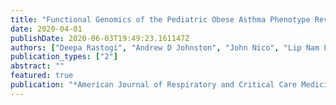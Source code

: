 ```yaml
---
title: "Functional Genomics of the Pediatric Obese Asthma Phenotype Reveal Enrichment of Rho-GTPase Pathways."
date: 2020-04-01
publishDate: 2020-06-03T19:49:23.161147Z
authors: ["Deepa Rastogi", "Andrew D Johnston", "John Nico", "Lip Nam Loh", "Yurydia Jorge", "Masako Suzuki", "Fernando Macian", "John M Greally"]
publication_types: ["2"]
abstract: ""
featured: true
publication: "*American Journal of Respiratory and Critical Care Medicine*"
---
```

